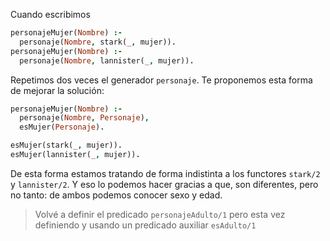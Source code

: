 Cuando escribimos

```prolog
personajeMujer(Nombre) :-
  personaje(Nombre, stark(_, mujer)).
personajeMujer(Nombre) :-
  personaje(Nombre, lannister(_, mujer)).
```

Repetimos dos veces el generador `personaje`. Te proponemos esta forma de mejorar la solución:

```prolog
personajeMujer(Nombre) :-
  personaje(Nombre, Personaje),
  esMujer(Personaje).

esMujer(stark(_, mujer)).
esMujer(lannister(_, mujer)).
```

De esta forma estamos tratando de forma indistinta a los functores `stark/2` y `lannister/2`. Y eso lo podemos hacer gracias a que, son diferentes, pero no tanto: de ambos podemos conocer sexo y edad.

> Volvé a definir el predicado `personajeAdulto/1` pero esta vez definiendo y usando un predicado auxiliar `esAdulto/1`



